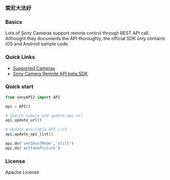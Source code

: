 ### 索尼大法好
### Basics

Lots of Sony Cameras support remote control through REST API call.
Althought they documents the API thoroughly, the official SDK only contains iOS and Android sample code.


### Quick Links
- [Supported Cameras](https://developer.sony.com/develop/cameras/)  
- [Sony Camera Remote API beta SDK](https://developer.sony.com/downloads/cameras/sony-camera-remote-api-beta-sdk/)

### Quick start

```python
from sonyAPI2 import API

api = API()

# Search Camera and update api url
api.update_url()

# Update Available API List
api.update_api_list()

api.do('setShootMode','still')
api.do('actTakePicture')
```

### License
Apache License
